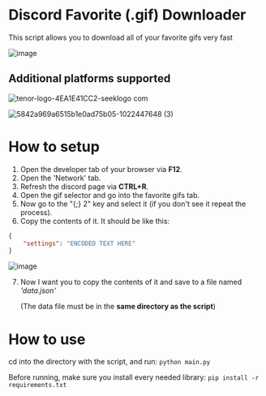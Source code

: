 # Discord Favorite (.gif) Downloader
This script allows you to download all of your favorite gifs very fast

![image](https://github.com/womblee/discord-favorite-gif-downloader/assets/52250786/a116dbf0-1171-4cf4-ac6b-4428cf6824ff)

## Additional platforms supported
![tenor-logo-4EA1E41CC2-seeklogo com](https://github.com/womblee/discord-favorite-gif-downloader/assets/52250786/321d4bcc-6919-4e83-aeee-067baaae1f5c)

![5842a969a6515b1e0ad75b05-1022447648 (3)](https://github.com/womblee/discord-favorite-gif-downloader/assets/52250786/9be7ea57-a249-475d-8803-29a0d3227940)

# How to setup
1. Open the developer tab of your browser via **F12**.
2. Open the 'Network' tab.
3. Refresh the discord page via **CTRL+R**.
4. Open the gif selector and go into the favorite gifs tab.
5. Now go to the "{;} 2" key and select it (if you don't see it repeat the process).
6. Copy the contents of it. It should be like this:
```json
{
    "settings": "ENCODED TEXT HERE"
}
```
![image](https://github.com/womblee/discord-favorite-gif-downloader/assets/52250786/ae7a0858-e17b-44bc-a130-d75ae1d3fcb3)

7. Now I want you to copy the contents of it and save to a file named _'data.json'_
   
   (The data file must be in the **same directory as the script**)

# How to use
cd into the directory with the script, and run: `python main.py`

Before running, make sure you install every needed library:
`pip install -r requirements.txt`
